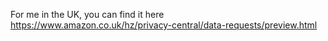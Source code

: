For me in the UK, you can find it here https://www.amazon.co.uk/hz/privacy-central/data-requests/preview.html

